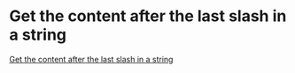 # Get the content after the last slash in a string
[Get the content after the last slash in a string](https://aiwithcloud.com/2022/09/15/get_the_content_after_the_last_slash_in_a_string/)